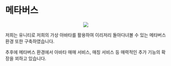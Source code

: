 # 메타버스

<div align="center">
    <img src="../gif/main(메타버스).gif"/>
</div>

저희는 유니티로 저희의 가상 아바타를 활용하여 이리저리 돌아다녀볼 수 있는 메타버스 환경 또한 구축하였습니다.

추후에 메타버스 환경에서 아바타 매매 서비스, 매칭 서비스 등 매력적인 추가 기능의 확장을 꾀하고 있습니다.
